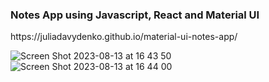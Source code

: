 ### Notes App using Javascript, React and Material UI 

<link> https://juliadavydenko.github.io/material-ui-notes-app/ </link>

![Screen Shot 2023-08-13 at 16 43 50](https://github.com/juliadavydenko/material-ui-notes-app/assets/98152890/a7441a1f-061e-4b6d-b066-41ac5ec0dea1)
![Screen Shot 2023-08-13 at 16 44 00](https://github.com/juliadavydenko/material-ui-notes-app/assets/98152890/f59b0b35-f457-4808-97a6-727b7e8c5473)
